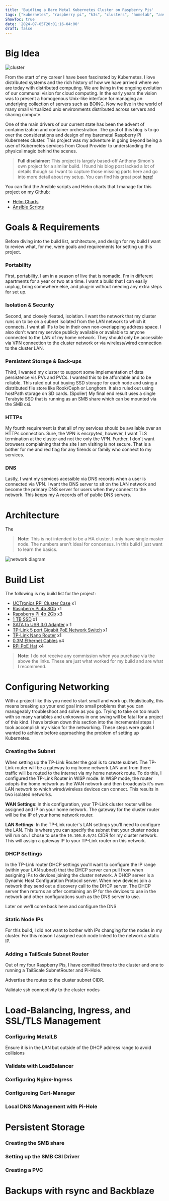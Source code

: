 ```yaml
---
title: 'Buidling a Bare Metal Kubernetes Cluster on Raspberry Pis'
tags: ["kubernetes", "raspberry pi", "k3s", "clusters", "homelab", "ansible", "tailscale", "networking", "pi-hole", "cloud"]
ShowToc: true
date: '2024-07-05T20:01:16-04:00'
draft: false
---
```


# Big Idea

![cluster](images/cluster.png)

From the start of my career I have been fascinated by Kubernetes. I love distributed systems and the rich history of how we have arrived where we are today with distributed computing. We are living in the ongoing evolution of our communal vision for cloud computing. In the early years the vision was to present a homogenous Unix-like interface for managing an underlying collection of servers such as BOINC. Now we live in the world of many small virtualized unix environments distributed across servers and sharing compute. 

One of the main drivers of our current state has been the advent of containerization and container orchestration. The goal of this blog is to go over the considerations and design of my baremetal Raspberry Pi Kubernetes cluster. This project was my adventure in going beyond being a user of Kubernetes services from Cloud Provider to understanding the physical magic behind the scenes.

> **Full disclaimer:** This project is largely based-off Anthony Simon's own project for a similar build. I found his blog post lacked a lot of details though so I want to capture those missing parts here and go into more detail about my setup. You can find his great post [here](https://anthonynsimon.com/blog/kubernetes-cluster-raspberry-pi/)!

You can find the Ansible scripts and Helm charts that I manage for this project on my Github:
- [Helm Charts](https://github.com/atmask/helm-charts)
- [Ansible Scripts](https://github.com/atmask/homelab-ansible)


# Goals & Requirements

Before diving into the build list, architecture, and design for my build I want to review what, for me, were goals and requirements for setting up this project. 

### Portability
First, portability. I am in a season of live that is nomadic. I'm in different apartments for a year or two  at a time. I want a build that I can easily unplug, bring somewhere else, and plug-in without needing any extra steps for set up. 

### Isolation & Security
Second, and closely rleated, isolation. I want the network that my cluster runs on to be on a subnet isolated from the LAN network to which it connects. I want all IPs to be in their own non-overlapping address space. I also don't want my service publicly available or available to anyone connected to the LAN of my home network. They should only be accessible via VPN connection to the cluster network or via wireless/wired connection to the cluster LAN.

### Persistent Storage & Back-ups
Third, I wanted my cluster to support some implementation of data persistence vis PVs and PVCs. I wanted this to be affordable and to be reliable. This ruled out out buying SSD storage for each node and using a distributed file store like Rook/Ceph or Longhorn. It also ruled out using hostPath storage on SD cards. (Spolier) My final end result uses a single Terabyte SSD that is running as an SMB share which can be mounted via the SMB csi.

### HTTPs
My fourth requirement is that all of my services should be available over an HTTPs connection. Sure, the VPN is encrpyted, however, I want TLS termination at the cluster and not the only the VPN. Further, I don't want browsers complaining that the site I am visiting is not secure. That is a bother for me and red flag for any firends or family who connect to my services.

### DNS
Lastly, I want my services acessible via DNS records when a user is connected via VPN. I want the DNS server to sit on the LAN network and become the primary DNS server for users when they connect to the network. This keeps my A records off of public DNS servers.

# Architecture

The

> **Note:** This is not intended to be a HA cluster. I only have single master node. The numbers aren't ideal for concensus. In this build I just want to learn the basics.

![network diagram](images/network.png)



# Build List
The following is my build list for the project:

- [UCTronics RPi Cluster Case](https://www.amazon.ca/UCTRONICS-Upgraded-Enclosure-Raspberry-Compatible/dp/B09S11Q684/ref=sr_1_4?crid=JEX54GWP1JOC&dib=eyJ2IjoiMSJ9.C3MConprGuDjhcyor3xqbHFZTaOYZQ-UMXrywALspdi5SDWO1Y-sxxMRB3z7amREyELAPupHf69L9M0_G6tXn6-eTOy3oFlSRUIhCTcblHSS83Ybn9AOklxMtFUxUUjyEIzgQ55EoAzs2k4aBAdiq3LjLorJwixpeA2lcnQ0ASsZKZmKcsLxN71W4tF8eZyrDuyV2rqy1jPP1ULJoX2kTgTKjnDKSb7gomFYg37cI1r8BPEU_08oIDUHYRJb40ZIqjnUrh8zC9kDpdL0HTpd5veHNOy4vwbqCbKoVQa9xxY.TuM3a7L5F5Lg9ZPACoqnV1JD-cb_h72fsiNueHpHLek&dib_tag=se&keywords=raspberry+pi+cluster+case&qid=1720281735&sprefix=raspberry+pi+cluster+cas%2Caps%2C300&sr=8-4) x1 
- [Raspberry Pi 4b 8Gb](https://www.raspberrypi.com/products/raspberry-pi-4-model-b/) x1
- [Rapsberry Pi 4b 2Gb](https://www.raspberrypi.com/products/raspberry-pi-4-model-b/) x3
- [1 TB SSD](https://www.amazon.ca/dp/B07LG1QZR8?psc=1&ref=ppx_yo2ov_dt_b_product_details) x1
- [SATA to USB 3.0 Adapter](https://www.amazon.ca/dp/B0C3CRVLCL?psc=1&ref=ppx_yo2ov_dt_b_product_details) x 1
- [TP-Link 5 port Gigabit PoE Network Switch](https://www.amazon.ca/TP-Link-TL-SG1005P-Gigabit-Ethernet-Desktop/dp/B076HZFY3F/ref=sr_1_5?crid=GOMB14TBDH4M&dib=eyJ2IjoiMSJ9.rFy2gUfUpSpNlta74Vt4L7FuHCFtqLlYxHkzGfeaHqfVvdsgsliKExRvTLZfUVOZsJMi6oV_oeiBYjJdc2Ua_d1O9TOlRuSTlxZ0uURcW-Ho48Sac0I01w-HGElUcmY20FcR77wO4VBxcUM9JZ_DoP95RgkPdyIEnUCr_i9yQjEL8Ehb7Mb-Xa-1okeV4VV059LynJa_4W4GCCft1z8wmyg8brwDJViqZCjj6DG4ntWbnoakArdMK_UyexcLV_PDAoFfL_EL8oRz3yDI7CH8tx4ewngLL4atMH26c0he-fQ.v3DpWQNo3aLZ6l1y5IfHnv12MRZ-LPJWjYLpn3H1YJI&dib_tag=se&keywords=PoE&qid=1720282349&sprefix=poe%2Caps%2C153&sr=8-5) x1
- [TP-Link Nano Router](https://www.amazon.ca/TP-Link-TL-WR802N-Wireless-Repeater-300Mbps/dp/B00TQEX8BO/ref=sr_1_7?crid=PDF9HEJ98DVH&dib=eyJ2IjoiMSJ9.KvQ5dyqiNZlOnIsE0BDB9vz-N3ufqlD5goF5RYeXPxn6OF42YXBAlyW2oAtM3n0D8WTKEqcpO6_0mMsUFoZpzFk5YE2XI4r7-_4mC0b-WdkabUp_L8vIkkx9CmG_g2gL_6Srnx6Q6AO36fY1L4z3tg9tB-Xz-8P1cc-EE7tFSALy0BRZa1PPUgbcuWEJaifE3ZcJ1k9jwFDiBpPJ4TgRukyoXAMZekuvOR2Y0mDcdFxbkgYvS5GQ-dY9HdeG56me_TTno__LS8Py-dB-32N_gy4TSELaPbeCnIgnhdDqegg.dC74wSQ2lqQESwGyzGGA2w6ck6SzE4lhHcApK2mE2N4&dib_tag=se&keywords=TP-Link+nano&qid=1720282387&sprefix=tp-link+nano%2Caps%2C159&sr=8-7) x1
- [0.3M Ethernet Cables](https://www.amazon.ca/dp/B01JO3FM7Y/?coliid=I2M4BPL0WE6NVE&colid=3NYBNJHEPFCR4&psc=1&ref_=list_c_wl_lv_ov_lig_dp_it) x4
- [RPi PoE Hat](https://www.amazon.ca/dp/B082ZLDMZ6?psc=1&ref=ppx_yo2ov_dt_b_product_details) x4
> **Note:** I do not receive any commission when you purchase via the above the links. These are just what worked for my build and are what I recommend.


# Configuring Networking
With a project like this you need to start small and work up. Realistically, this means breaking up your end goal into small problems that you can manageably troubleshoot and solve as you go. Trying to take on too much with so many variables and unknowns in one swing will be fatal for a project of this kind. I have broken down this section into the incremental steps I took accomplish my vision for the networking. These steps were goals I wanted to achieve before approaching the problem of setting up Kubernetes.

### Creating the Subnet
When setting up the TP-Link Router the goal is to create subnet. The TP-Link router will be a gateway to my home network LAN and from there traffic will be routed to the internet via my home network route. To do this, I configured the TP-Link Router in WISP mode. In WISP mode, the router adopts the home network as the WAN network and then broadcasts it's own LAN network to which wired/wireless devices can connect. This results in two isolated networks. 

**WAN Settings**:
In this configuration, your TP-Link cluster router will be assigned and IP on your home network. The gateway for the cluster router will be the IP of your home network router.

**LAN Settings**:
In the TP-Link router's LAN settings you'll need to configure the LAN. This is where you can specify the subnet that your cluster nodes will run on. I chose to use the `10.100.0.0/24` CIDR for my cluster network. This will assign a gateway IP to your TP-Link router on this network.

### DHCP Settings
In the TP-Link router DHCP settings you'll want to configure the IP range (within your LAN subnet) that the DHCP server can pull from when assigning IPs to devices joining the cluster network. A DHCP server is a Dynamic Host Configuration Protocol server. When new devices join a network they send out a discovery call to the DHCP server. The DHCP server then returns an offer containing an IP for the devices to use in the network and other configurations such as the DNS server to use.

Later on we'll come back here and configure the DNS

### Static Node IPs
For this build, I did not want to bother with IPs changing for the nodes in my cluster. For this reason I assigned each node linked to the network a static IP.

### Adding a TailScale Subnet Router
Out of my four Raspberry Pis, I have comitted three to the cluster and one to running a TailScale SubnetRouter and Pi-Hole. 

Advertise the routes to the cluster subnet CIDR.

Validate ssh connectivity to the cluster nodes


# Load-Balancing, Ingress, and SSL/TLS Management


### Configuring MetalLB

Ensure it is in the LAN but outside of the DHCP address range to avoid collisions

### Validate with LoadBalancer


### Configuring Nginx-Ingress


### Configureing Cert-Manager


### Local DNS Management with Pi-Hole



# Persistent Storage


### Creating the SMB share

### Setting up the SMB CSI Driver

### Creating a PVC


# Backups with rsync and Backblaze
